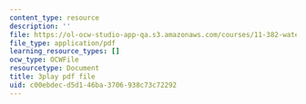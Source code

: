 ```yaml
---
content_type: resource
description: ''
file: https://ol-ocw-studio-app-qa.s3.amazonaws.com/courses/11-382-water-diplomacy-spring-2021/c00ebdecd5d146ba3706938c73c72292_brsHU2jA73E.pdf
file_type: application/pdf
learning_resource_types: []
ocw_type: OCWFile
resourcetype: Document
title: 3play pdf file
uid: c00ebdec-d5d1-46ba-3706-938c73c72292
---
```

